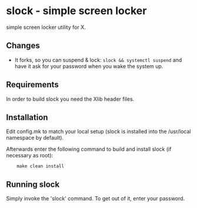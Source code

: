 # slock - simple screen locker

simple screen locker utility for X.

## Changes
* It forks, so you can suspend & lock: `slock && systemctl suspend` and have it ask for your password when you wake the system up.

## Requirements

In order to build slock you need the Xlib header files.


## Installation

Edit config.mk to match your local setup (slock is installed into
the /usr/local namespace by default).

Afterwards enter the following command to build and install slock
(if necessary as root):
```
    make clean install
```

## Running slock

Simply invoke the 'slock' command. To get out of it, enter your password.
